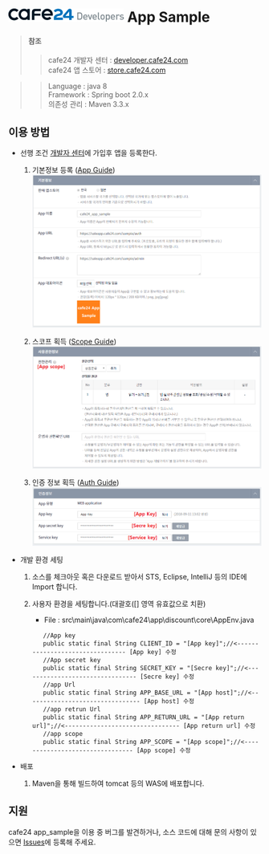 ![cafe24 개발자 센터](image/cafe24_developers.png) App Sample
==============================

> #### 참조
>> cafe24 개발자 센터 : [developer.cafe24.com](https://developer.cafe24.com/)\
>> cafe24 앱 스토어 : [store.cafe24.com](https://store.cafe24.com/)

> 
>> Language : java 8 \
>> Framework : Spring boot 2.0.x \
>> 의존성 관리 : Maven 3.3.x

## 이용 방법
* 선행 조건 [개발자 센터](https://developer.cafe24.com/)에 가입후 앱을 등록한다.
    1. 기본정보 등록 ([App Guide](https://developer.cafe24.com/guide/front/intro?guide_no=47))
        ![기본 정보 세팅](image/app_dicount_set_info.PNG)
    
    2. 스코프 획득 ([Scope Guide](https://developer.cafe24.com/guide/front/develop?guide_no=58))
        ![스코프 획득](image/app_dicount_scope.PNG)
        
    3. 인증 정보 획득 ([Auth Guide](https://developer.cafe24.com/guide/front/develop?guide_no=74))
        ![인증 정보 획득](image/app_dicount_auth_info.PNG)

* 개발 환경 세팅
    1. 소스를 체크아웃 혹은 다운로드 받아서 STS, Eclipse, IntelliJ 등의 IDE에 Import 합니다.   

    2. 사용자 환경을 세팅합니다.(대괄호([] 영역 유효값으로 치환)
        * File : src\main\java\com\cafe24\app\discount\core\AppEnv.java
        ``` 
           //App key
           public static final String CLIENT_ID = "[App key]";//<-------------------------------- [App key] 수정
           //App secret key
           public static final String SECRET_KEY = "[Secre key]";//<-------------------------------- [Secre key] 수정
           //app Url
           public static final String APP_BASE_URL = "[App host]";//<-------------------------------- [App host] 수정
           //app retrun Url
           public static final String APP_RETURN_URL = "[App return url]";//<-------------------------------- [App return url] 수정
           //app scope
           public static final String APP_SCOPE = "[App scope]";//<-------------------------------- [App scope] 수정
        ```
     
* 배포
     1. Maven을 통해 빌드하여 tomcat 등의 WAS에 배포합니다. 
     
## 지원

cafe24 app_sample을 이용 중 버그를 발견하거나, 소스 코드에 대해 문의 사항이 있으면 [Issues](https://github.com/cafe24-app/app_sample/issues)에 등록해 주세요.
        